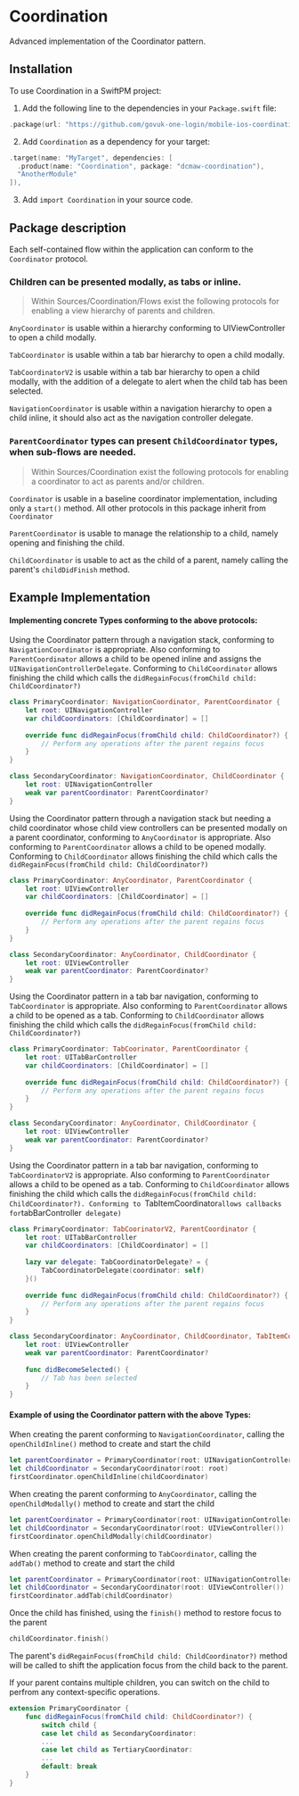 # Coordination

Advanced implementation of the Coordinator pattern.

## Installation

To use Coordination in a SwiftPM project:

1. Add the following line to the dependencies in your `Package.swift` file:

```swift
.package(url: "https://github.com/govuk-one-login/mobile-ios-coordination", from: "1.0.0"),
```

2. Add `Coordination` as a dependency for your target:

```swift
.target(name: "MyTarget", dependencies: [
  .product(name: "Coordination", package: "dcmaw-coordination"),
  "AnotherModule"
]),
```

3. Add `import Coordination` in your source code.

## Package description

Each self-contained flow within the application can conform to the `Coordinator` protocol.

### Children can be presented modally, as tabs or inline.

> Within Sources/Coordination/Flows exist the following protocols for enabling a view hierarchy of parents and children.
 
`AnyCoordinator` is usable within a hierarchy conforming to UIViewController to open a child modally.

`TabCoordinator` is usable within a tab bar hierarchy to open a child modally.

`TabCoordinatorV2` is usable within a tab bar hierarchy to open a child modally, with the addition of a delegate to alert when the child tab has been selected.

`NavigationCoordinator` is usable within a navigation hierarchy to open a child inline, it should also act as the navigation controller delegate.

### `ParentCoordinator` types can present `ChildCoordinator` types, when sub-flows are needed.

> Within Sources/Coordination exist the following protocols for enabling a coordinator to act as parents and/or children.

`Coordinator` is usable in a baseline coordinator implementation, including only a `start()` method. All other protocols in this package inherit from `Coordinator`

`ParentCoordinator` is usable to manage the relationship to a child, namely opening and finishing the child.

`ChildCoordinator` is usable to act as the child of a parent, namely calling the parent's `childDidFinish` method.

## Example Implementation

#### Implementing concrete Types conforming to the above protocols:

Using the Coordinator pattern through a navigation stack, conforming to `NavigationCoordinator` is appropriate. Also conforming to `ParentCoordinator` allows a child to be opened inline and assigns the `UINavigationControllerDelegate`. Conforming to `ChildCoordinator` allows finishing the child which calls the `didRegainFocus(fromChild child: ChildCoordinator?)`

```swift
class PrimaryCoordinator: NavigationCoordinator, ParentCoordinator {
    let root: UINavigationController
    var childCoordinators: [ChildCoordinator] = []
    
    override func didRegainFocus(fromChild child: ChildCoordinator?) {
        // Perform any operations after the parent regains focus
    }
}

class SecondaryCoordinator: NavigationCoordinator, ChildCoordinator {
    let root: UINavigationController
    weak var parentCoordinator: ParentCoordinator?
}
```

Using the Coordinator pattern through a navigation stack but needing a child coordinator whose child view controllers can be presented modally on a parent coordinator, conforming to `AnyCoordinator` is appropriate. Also conforming to `ParentCoordinator` allows a child to be opened modally. Conforming to `ChildCoordinator` allows finishing the child which calls the `didRegainFocus(fromChild child: ChildCoordinator?)`

```swift
class PrimaryCoordinator: AnyCoordinator, ParentCoordinator {
    let root: UIViewController
    var childCoordinators: [ChildCoordinator] = []
    
    override func didRegainFocus(fromChild child: ChildCoordinator?) {
        // Perform any operations after the parent regains focus
    }
}

class SecondaryCoordinator: AnyCoordinator, ChildCoordinator {
    let root: UIViewController
    weak var parentCoordinator: ParentCoordinator?
}
```

Using the Coordinator pattern in a tab bar navigation, conforming to `TabCoordinator` is appropriate. Also conforming to `ParentCoordinator` allows a child to be opened as a tab. Conforming to `ChildCoordinator` allows finishing the child which calls the `didRegainFocus(fromChild child: ChildCoordinator?)`

```swift
class PrimaryCoordinator: TabCoorinator, ParentCoordinator {
    let root: UITabBarController
    var childCoordinators: [ChildCoordinator] = []
    
    override func didRegainFocus(fromChild child: ChildCoordinator?) {
        // Perform any operations after the parent regains focus
    }
}

class SecondaryCoordinator: AnyCoordinator, ChildCoordinator {
    let root: UIViewController
    weak var parentCoordinator: ParentCoordinator?
}
```

Using the Coordinator pattern in a tab bar navigation, conforming to `TabCoordinatorV2` is appropriate. Also conforming to `ParentCoordinator` allows a child to be opened as a tab. Conforming to `ChildCoordinator` allows finishing the child which calls the `didRegainFocus(fromChild child: ChildCoordinator?). Conforming to `TabItemCoordinator` allows callbacks for `tabBarController` delegate)`

```swift
class PrimaryCoordinator: TabCoorinatorV2, ParentCoordinator {
    let root: UITabBarController
    var childCoordinators: [ChildCoordinator] = []
    
    lazy var delegate: TabCoordinatorDelegate? = {
        TabCoordinatorDelegate(coordinator: self)
    }()
    
    override func didRegainFocus(fromChild child: ChildCoordinator?) {
        // Perform any operations after the parent regains focus
    }
}

class SecondaryCoordinator: AnyCoordinator, ChildCoordinator, TabItemCoordinator  {
    let root: UIViewController
    weak var parentCoordinator: ParentCoordinator?
    
    func didBecomeSelected() {
        // Tab has been selected
    }
}
```

#### Example of using the Coordinator pattern with the above Types:

When creating the parent conforming to `NavigationCoordinator`, calling the `openChildInline()` method to create and start the child

```swift
let parentCoordinator = PrimaryCoordinator(root: UINavigationController())
let childCoordinator = SecondaryCoordinator(root: root)
firstCoordinator.openChildInline(childCoordinator)
```

When creating the parent conforming to `AnyCoordinator`, calling the `openChildModally()` method to create and start the child

```swift
let parentCoordinator = PrimaryCoordinator(root: UINavigationController())
let childCoordinator = SecondaryCoordinator(root: UIViewController())
firstCoordinator.openChildModally(childCoordinator)
```

When creating the parent conforming to `TabCoordinator`, calling the `addTab()` method to create and start the child

```swift
let parentCoordinator = PrimaryCoordinator(root: UINavigationController())
let childCoordinator = SecondaryCoordinator(root: UIViewController())
firstCoordinator.addTab(childCoordinator)
```

Once the child has finished, using the `finish()` method to restore focus to the parent

```swift
childCoordinator.finish()
```

The parent's `didRegainFocus(fromChild child: ChildCoordinator?)` method will be called to shift the application focus from the child back to the parent.

If your parent contains multiple children, you can switch on the child to perfrom any context-specific operations.

```swift
extension PrimaryCoordinator {
    func didRegainFocus(fromChild child: ChildCoordinator?) {
        switch child {
        case let child as SecondaryCoordinator:
        ...
        case let child as TertiaryCoordinator:
        ...
        default: break
    }
}
```
